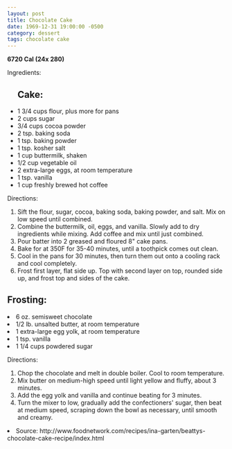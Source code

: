 ```yaml
---
layout: post
title: Chocolate Cake
date: 1969-12-31 19:00:00 -0500
category: dessert
tags: chocolate cake
---
```

<b>6720 Cal (24x 280)</b>
<p>Ingredients:</p><ul>
<h2>Cake:</h2>
<li>1 3/4 cups	flour, plus more for pans</li>
<li>2 cups	sugar</li>
<li>3/4 cups	cocoa powder </li>
<li>2 tsp.	baking soda</li>
<li>1 tsp.	baking powder</li>
<li>1 tsp.	kosher salt</li>
<li>1 cup	buttermilk, shaken</li>
<li>1/2 cup	vegetable oil</li>
<li>2	extra-large eggs, at room temperature</li>
<li>1 tsp.	vanilla</li>
<li>1 cup	freshly brewed hot coffee</li>
</ul>
<p>Directions:</p>
<ol>
<li>Sift the flour, sugar, cocoa, baking soda, baking powder, and salt.  Mix on low speed until combined.</li>
<li>Combine the buttermilk, oil, eggs, and vanilla.  Slowly add to dry ingredients while mixing.  Add coffee and mix until just combined.</li>
<li>Pour batter into 2 greased and floured 8" cake pans.</li>
<li>Bake for at 350F for 35-40 minutes, until a toothpick comes out clean.</li>
<li>Cool in the pans for 30 minutes, then turn them out onto a cooling rack and cool completely.</li>
<li>Frost first layer, flat side up.  Top with second layer on top, rounded side up, and frost top and sides of the cake.</li>
</ol>
<h2>Frosting:</h2>
<li>6 oz.	semisweet chocolate</li>
<li>1/2 lb.	unsalted butter, at room temperature</li>
<li>1	extra-large egg yolk, at room temperature</li>
<li>1 tsp.	vanilla</li>
<li>1 1/4 cups	powdered sugar</li>
</ul>
<p>Directions:</p>
<ol>
<li>Chop the chocolate and melt in double boiler.  Cool to room temperature.</li>
<li>Mix butter on medium-high speed until light yellow and fluffy, about 3 minutes.</li>
<li>Add the egg yolk and vanilla and continue beating for 3 minutes.</li>
<li>Turn the mixer to low, gradually add the confectioners' sugar, then beat at medium speed, scraping down the bowl as necessary, until smooth and creamy.</li>
</ol>
<li>Source: http://www.foodnetwork.com/recipes/ina-garten/beattys-chocolate-cake-recipe/index.html </li>
